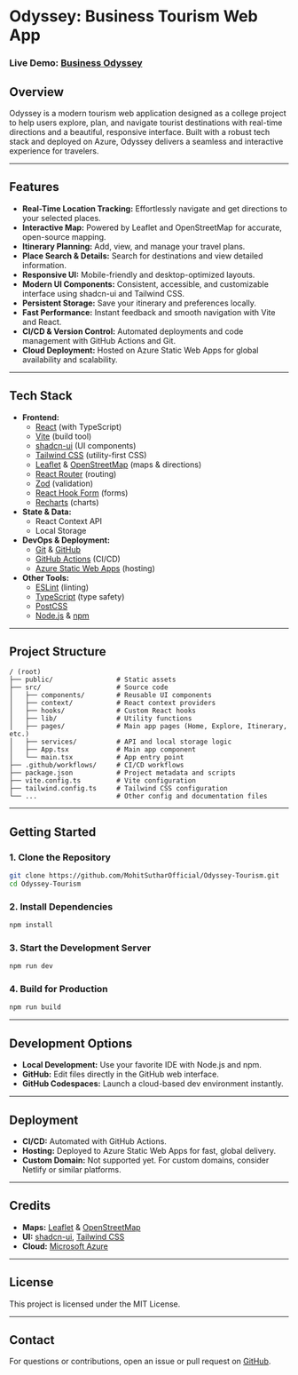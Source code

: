 # Odyssey: Business Tourism Web App

<h3>Live Demo: <a href="https://gray-hill-0950dc200.6.azurestaticapps.net">Business Odyssey</a></h3> 

## Overview

Odyssey is a modern tourism web application designed as a college project to help users explore, plan, and navigate tourist destinations with real-time directions and a beautiful, responsive interface. Built with a robust tech stack and deployed on Azure, Odyssey delivers a seamless and interactive experience for travelers.

---

## Features

- **Real-Time Location Tracking:** Effortlessly navigate and get directions to your selected places.
- **Interactive Map:** Powered by Leaflet and OpenStreetMap for accurate, open-source mapping.
- **Itinerary Planning:** Add, view, and manage your travel plans.
- **Place Search & Details:** Search for destinations and view detailed information.
- **Responsive UI:** Mobile-friendly and desktop-optimized layouts.
- **Modern UI Components:** Consistent, accessible, and customizable interface using shadcn-ui and Tailwind CSS.
- **Persistent Storage:** Save your itinerary and preferences locally.
- **Fast Performance:** Instant feedback and smooth navigation with Vite and React.
- **CI/CD & Version Control:** Automated deployments and code management with GitHub Actions and Git.
- **Cloud Deployment:** Hosted on Azure Static Web Apps for global availability and scalability.

---

## Tech Stack

- **Frontend:**
  - [React](https://react.dev/) (with TypeScript)
  - [Vite](https://vitejs.dev/) (build tool)
  - [shadcn-ui](https://ui.shadcn.com/) (UI components)
  - [Tailwind CSS](https://tailwindcss.com/) (utility-first CSS)
  - [Leaflet](https://leafletjs.com/) & [OpenStreetMap](https://www.openstreetmap.org/) (maps & directions)
  - [React Router](https://reactrouter.com/) (routing)
  - [Zod](https://zod.dev/) (validation)
  - [React Hook Form](https://react-hook-form.com/) (forms)
  - [Recharts](https://recharts.org/) (charts)
- **State & Data:**
  - React Context API
  - Local Storage
- **DevOps & Deployment:**
  - [Git](https://git-scm.com/) & [GitHub](https://github.com/)
  - [GitHub Actions](https://github.com/features/actions) (CI/CD)
  - [Azure Static Web Apps](https://azure.microsoft.com/en-us/products/app-service/static/) (hosting)
- **Other Tools:**
  - [ESLint](https://eslint.org/) (linting)
  - [TypeScript](https://www.typescriptlang.org/) (type safety)
  - [PostCSS](https://postcss.org/)
  - [Node.js](https://nodejs.org/) & [npm](https://www.npmjs.com/)

---

## Project Structure

```
/ (root)
├── public/                # Static assets
├── src/                   # Source code
│   ├── components/        # Reusable UI components
│   ├── context/           # React context providers
│   ├── hooks/             # Custom React hooks
│   ├── lib/               # Utility functions
│   ├── pages/             # Main app pages (Home, Explore, Itinerary, etc.)
│   ├── services/          # API and local storage logic
│   ├── App.tsx            # Main app component
│   └── main.tsx           # App entry point
├── .github/workflows/     # CI/CD workflows
├── package.json           # Project metadata and scripts
├── vite.config.ts         # Vite configuration
├── tailwind.config.ts     # Tailwind CSS configuration
└── ...                    # Other config and documentation files
```

---

## Getting Started

### 1. Clone the Repository

```sh
git clone https://github.com/MohitSutharOfficial/Odyssey-Tourism.git
cd Odyssey-Tourism
```

### 2. Install Dependencies

```sh
npm install
```

### 3. Start the Development Server

```sh
npm run dev
```

### 4. Build for Production

```sh
npm run build
```

---

## Development Options

- **Local Development:** Use your favorite IDE with Node.js and npm.
- **GitHub:** Edit files directly in the GitHub web interface.
- **GitHub Codespaces:** Launch a cloud-based dev environment instantly.

---

## Deployment

- **CI/CD:** Automated with GitHub Actions.
- **Hosting:** Deployed to Azure Static Web Apps for fast, global delivery.
- **Custom Domain:** Not supported yet. For custom domains, consider Netlify or similar platforms.

---

## Credits

- **Maps:** [Leaflet](https://leafletjs.com/) & [OpenStreetMap](https://www.openstreetmap.org/)
- **UI:** [shadcn-ui](https://ui.shadcn.com/), [Tailwind CSS](https://tailwindcss.com/)
- **Cloud:** [Microsoft Azure](https://azure.microsoft.com/)

---

## License

This project is licensed under the MIT License.

---

## Contact

For questions or contributions, open an issue or pull request on [GitHub](https://github.com/MohitSutharOfficial/Odyssey-Tourism).
